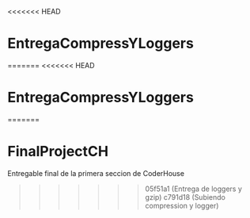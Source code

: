 <<<<<<< HEAD
# EntregaCompressYLoggers
=======
<<<<<<< HEAD
# EntregaCompressYLoggers
=======
# FinalProjectCH
Entregable final de la primera seccion de CoderHouse
>>>>>>> 05f51a1 (Entrega de loggers y gzip)
>>>>>>> c791d18 (Subiendo compression y logger)
